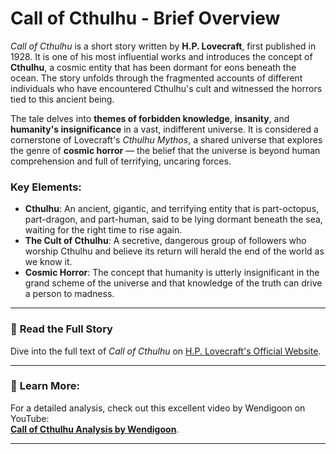 # Call of Cthulhu - Brief Overview

*Call of Cthulhu* is a short story written by **H.P. Lovecraft**, first published in 1928. It is one of his most influential works and introduces the concept of **Cthulhu**, a cosmic entity that has been dormant for eons beneath the ocean. The story unfolds through the fragmented accounts of different individuals who have encountered Cthulhu's cult and witnessed the horrors tied to this ancient being. 

The tale delves into **themes of forbidden knowledge**, **insanity**, and **humanity's insignificance** in a vast, indifferent universe. It is considered a cornerstone of Lovecraft's *Cthulhu Mythos*, a shared universe that explores the genre of **cosmic horror** — the belief that the universe is beyond human comprehension and full of terrifying, uncaring forces.

### Key Elements:
- **Cthulhu**: An ancient, gigantic, and terrifying entity that is part-octopus, part-dragon, and part-human, said to be lying dormant beneath the sea, waiting for the right time to rise again.
- **The Cult of Cthulhu**: A secretive, dangerous group of followers who worship Cthulhu and believe its return will herald the end of the world as we know it.
- **Cosmic Horror**: The concept that humanity is utterly insignificant in the grand scheme of the universe and that knowledge of the truth can drive a person to madness.

---

### 📖 **Read the Full Story**
Dive into the full text of *Call of Cthulhu* on [H.P. Lovecraft's Official Website](https://www.hplovecraft.com/writings/texts/fiction/cc.aspx).

---

### 🎥 **Learn More:**
For a detailed analysis, check out this excellent video by Wendigoon on YouTube:  
[**Call of Cthulhu Analysis by Wendigoon**](https://www.youtube.com/watch?v=MNZJ9Y4muT0&pp=ygUPQ2FsbCBvZiBDdGh1bGh1).

---



